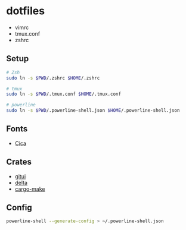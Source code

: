 # dotfiles

* vimrc
* tmux.conf
* zshrc

## Setup

```bash
# Zsh
sudo ln -s $PWD/.zshrc $HOME/.zshrc

# tmux
sudo ln -s $PWD/.tmux.conf $HOME/.tmux.conf

# powerline
sudo ln -s $PWD/.powerline-shell.json $HOME/.powerline-shell.json
```

## Fonts

- [Cica](https://github.com/miiton/Cica)

## Crates

- [gitui](https://github.com/extrawurst/gitui)
- [delta](https://github.com/dandavison/delta)
- [cargo-make](https://github.com/sagiegurari/cargo-make)


## Config

```bash
powerline-shell --generate-config > ~/.powerline-shell.json
```
